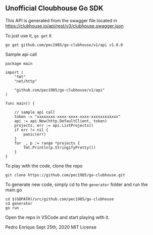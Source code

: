 ## Unofficial Cloubhouse Go SDK

This API is generated from the swagger file located in https://clubhouse.io/api/rest/v3/clubhouse.swagger.json

To just use it, `go get` it

```
go get github.com/pec1985/go-clubhouse/v1/api v1.0.0
```

Sample api call

```
package main

import (
	"fmt"
	"net/http"

	"github.com/pec1985/go-clubhouse/v1/api"
)

func main() {

	// sample api call
	token := "xxxxxxxx-xxxx-xxxx-xxxx-xxxxxxxxxxxx"
	api := api.New(http.DefaultClient, token)
	projects, err := api.ListProjects()
	if err != nil {
		panic(err)
	}
	for _, p := range *projects {
		fmt.Println(p.StringifyPretty())
	}
}
```

To play with the code, clone the repo

```
git clone https://github.com/pec1985/go-clubhouse.git 
```

To generate new code, simply cd to the `generator` folder and run the main.go

```
cd $(GOPATH)/src/github.com/pec1985/go-clubhouse
cd generator
go run .
```

Open the repo in VSCode and start playing with it.

Pedro Enrique
Sept 25th, 2020
MIT License